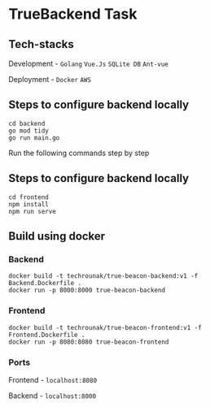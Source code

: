 #  TrueBackend Task

## Tech-stacks 
Development - `Golang` `Vue.Js` `SQLite DB` `Ant-vue`

Deployment - `Docker` `AWS` 
## Steps to configure backend locally

```
cd backend
go mod tidy
go run main.go
```
Run the following commands step by step

## Steps to configure backend locally

```
cd frontend
npm install
npm run serve
```
## Build using docker 

###  Backend
```
docker build -t techrounak/true-beacon-backend:v1 -f Backend.Dockerfile .
docker run -p 8000:8000 true-beacon-backend 
```
### Frontend
```
docker build -t techrounak/true-beacon-frontend:v1 -f Frontend.Dockerfile .
docker run -p 8080:8080 true-beacon-frontend 
```

### Ports 
Frontend - `localhost:8080`

Backend - `localhost:8000`
